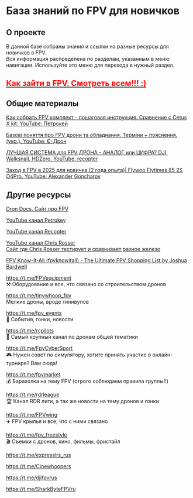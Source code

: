 # База знаний по FPV для новичков

## О проекте
В данной базе собраны знания и ссылки на разные ресурсы для новичков в FPV.  
Вся информация распределена по разделам, указанным в меню навигации. Используйте это меню для перехода в нужный раздел.

## [<font color="red">**Как зайти в FPV. Смотреть всем!!! :)**</font>](https://www.youtube.com/shorts/tBH15Pmxtq0)    

## Общие материалы
[Как собрать FPV комплект - пошаговая инструкция. Сравнение с Cetus X kit. YouTube: Петрокей](https://www.youtube.com/watch?v=G06lMb3Cs3A)  

[Базові поняття про FPV дрони та обладнання. Терміни + пояснення. (укр.). YouTube: Є-Дрон](https://www.youtube.com/watch?v=sfohRjv3Fyk)  

[ЛУЧШАЯ СИСТЕМА для FPV ДРОНА - АНАЛОГ или ЦИФРА? DJI, Walksnail, HDZero. YouTube: recopter](https://www.youtube.com/watch?v=1AQI37pF4fw)

[Заход в FPV в 2025 для новичка (2 года опыта)| Flywoo Flytimes 85 2S O4Pro. YouTube: Alexander Goncharov](https://www.youtube.com/watch?v=-tH1bS7eAF4)

## Другие ресурсы
[Dron Docs. Cайт про FPV](https://propwashservice.ru/) 
 
[YouTube канал Petrokey](https://www.youtube.com/@petrokey) 
 
[YouTube канал Recopter](https://www.youtube.com/@recopter)  

[YouTube канал Chris Rosser](https://www.youtube.com/@ChrisRosser)  
[Сайт где Chris Rosser тестирует и сравнивает разное железо](https://www.aos-rc.com/aos-labs)  

[FPV Know-It-All (fpvknowitall) - The Ultimate FPV Shopping List by Joshua Bardwell](https://www.fpvknowitall.com/)

https://t.me/FPVequipment  
⚒ Оборудование и все, что связано со строительством дронов

https://t.me/tinywhoop_fpv  
Мелкие дроны, вроде тинивупов 

https://t.me/fpv_events  
🎂 События, гонки, новости

https://t.me/rcpilots   
🚀 Самый крупный канал по дронам общей тематики

https://t.me/FpvCyberSport  
🎮 Нужен совет по симулятору, хотите принять участие в онлайн-турнире? Вам сюда!

https://t.me/fpvmarket  
💰 Барахолка на тему FPV (строго соблюдаем правила группы!!)

https://t.me/rdrleague  
🏆 Канал RDR лиги, а так же новости на тему дронов и гонки

https://t.me/FPVwing  
✈️ FPV крылья и все, что с ними связано

https://t.me/fpv_freestyle  
🎬 Съемки с дронов, кино, фильмы, фристайл

https://t.me/expresslrs_rus 

https://t.me/Cinewhoopers

https://t.me/djifpvrus

https://t.me/SharkByteFPVru
